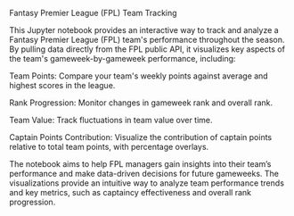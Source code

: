 Fantasy Premier League (FPL) Team Tracking

This Jupyter notebook provides an interactive way to track and analyze a Fantasy Premier League (FPL) team's performance throughout the season. By pulling data directly from the FPL public API, it visualizes key aspects of the team's gameweek-by-gameweek performance, including:

Team Points: Compare your team's weekly points against average and highest scores in the league.

Rank Progression: Monitor changes in gameweek rank and overall rank.

Team Value: Track fluctuations in team value over time.

Captain Points Contribution: Visualize the contribution of captain points relative to total team points, with percentage overlays.

The notebook aims to help FPL managers gain insights into their team’s performance and make data-driven decisions for future gameweeks. The visualizations provide an intuitive way to analyze team performance trends and key metrics, such as captaincy effectiveness and overall rank progression.
